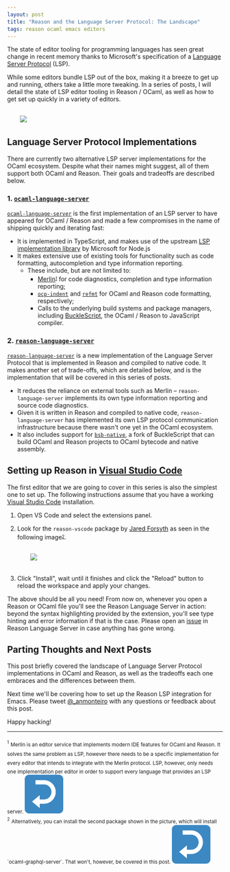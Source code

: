 ```yaml
---
layout: post
title: "Reason and the Language Server Protocol: The Landscape"
tags: reason ocaml emacs editors
---
```


The state of editor tooling for programming languages has seen great change in
recent memory thanks to Microsoft's specification of a [Language Server
Protocol]( https://microsoft.github.io/language-server-protocol/overview) (LSP).

While some editors bundle LSP out of the box, making it a breeze to get up and
running, others take a little more tweaking. In a series of posts, I will detail
the state of LSP editor tooling in Reason / OCaml, as well as how to get set up
quickly in a variety of editors.

<!--more-->

<div style="margin:30px">
  <img style="max-width:30%;margin:0 auto" src="https://user-images.githubusercontent.com/661909/48664817-99be8d80-ea9c-11e8-84ad-f24eed85336f.png">
</div>

## Language Server Protocol Implementations

There are currently two alternative LSP server implementations for the OCaml
ecosystem. Despite what their names might suggest, all of them support both
OCaml and Reason. Their goals and tradeoffs are described below.

### 1. [`ocaml-language-server`](https://github.com/freebroccolo/ocaml-language-server)

[`ocaml-language-server`](https://github.com/freebroccolo/ocaml-language-server)
is the first implementation of an LSP server to have appeared for OCaml / Reason
and made a few compromises in the name of shipping quickly and iterating fast:

- It is implemented in TypeScript, and makes use of the upstream [LSP
  implementation
  library](https://github.com/Microsoft/vscode-languageserver-node) by Microsoft
  for Node.js
- It makes extensive use of existing tools for functionality such as code
  formatting, autocompletion and type information reporting.
    - These include, but are not limited to:
      -  [Merlin](https://github.com/ocaml/merlin)<sup id="fnref:1"><sub><a
         href="#fn:1">1</a></sub></sup> for code diagnostics, completion and
         type information reporting;
      - [`ocp-indent`](https://github.com/OCamlPro/ocp-indent) and
        [`refmt`](https://github.com/facebook/reason) for OCaml and Reason code
        formatting, respectively;
      - Calls to the underlying build systems and package managers, including
        [BuckleScript](https://github.com/bucklescript/bucklescript), the OCaml
        / Reason to JavaScript compiler.

### 2. [`reason-language-server`](https://github.com/jaredly/reason-language-server)

[`reason-language-server`](https://github.com/jaredly/reason-language-server) is
a new implementation of the Language Server Protocol that is implemented in
Reason and compiled to native code. It makes another set of trade-offs, which
are detailed below, and is the implementation that will be covered in this
series of posts.

- It reduces the reliance on external tools such as Merlin –
  `reason-language-server` implements its own type information reporting and
  source code diagnostics.
- Given it is written in Reason and compiled to native code,
  `reason-language-server` has implemented its own LSP protocol communication
  infrastructure because there wasn't one yet in the OCaml ecosystem.
- It also includes support for
  [`bsb-native`](https://github.com/bsansouci/bsb-native), a fork of
  BuckleScript that can build OCaml and Reason projects to OCaml bytecode and
  native assembly.

## Setting up Reason in [Visual Studio Code](https://code.visualstudio.com/)

The first editor that we are going to cover in this series is also the simplest
one to set up. The following instructions assume that you have a working [Visual
Studio Code](https://code.visualstudio.com/) installation.

1. Open VS Code and select the extensions panel.
2. Look for the `reason-vscode` package by [Jared
   Forsyth](https://twitter.com/jaredforsyth) as seen in the following image<sup
   id="fnref:2"><sub><a href="#fn:2">2</a></sub></sup>.

    <div style="margin:30px">
      <img style="max-width:50%;margin:0 auto" src="https://user-images.githubusercontent.com/661909/48666415-3e4ec880-eab9-11e8-84b9-1e0beb28f95e.png">
    </div>

3. Click "Install", wait until it finishes and click the "Reload" button to
   reload the workspace and apply your changes.

The above should be all you need! From now on, whenever you open a Reason or
OCaml file you'll see the Reason Language Server in action: beyond the syntax
highlighting provided by the extension, you'll see type hinting and error
information if that is the case. Please open an
[issue](https://github.com/jaredly/reason-language-server/issues/new/choose) in
Reason Language Server in case anything has gone wrong.

## Parting Thoughts and Next Posts

This post briefly covered the landscape of Language Server Protocol
implementations in OCaml and Reason, as well as the tradeoffs each one embraces
and the differences between them.

Next time we'll be covering how to set up the Reason LSP integration for Emacs.
Please tweet [@_anmonteiro](https://twitter.com/_anmonteiro) with any
questions or feedback about this post.

Happy hacking!

---

<div id="fn:1">
  <sup><sub>1</sub></sup> <sub>Merlin is an editor service that implements
  modern IDE features for OCaml and Reason. It solves the same problem as LSP,
  however there needs to be a specific implementation for every editor that
  intends to integrate with the Merlin protocol. LSP, however, only needs one
  implementation per editor in order to support every language that provides an
  LSP server.
  <a href="#fnref:1">
    <img draggable="false" class="emoji" alt="↩" src="/public/img/top.svg">
  </a></sub>
</div>

<div id="fn:2">
  <sup><sub>2</sub></sup> <sub>  Alternatively, you can install the second
  package shown in the picture, which will install `ocaml-graphql-server`. That
  won't, however, be covered in this post.
  <a href="#fnref:2">
    <img draggable="false" class="emoji" alt="↩" src="/public/img/top.svg">
  </a></sub>
</div>
